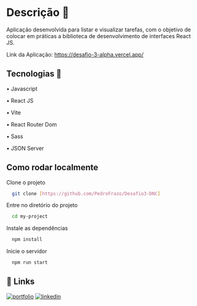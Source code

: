 
# Descrição 📄

Aplicação desenvolvida para listar e visualizar tarefas, com o objetivo de colocar em práticas a biblioteca de desenvolvimento de interfaces React JS.

Link da Aplicação: https://desafio-3-alpha.vercel.app/
## Tecnologias 🚀

• Javascript

• React JS

• Vite

• React Router Dom

• Sass

• JSON Server
## Como rodar localmente

Clone o projeto

```bash
  git clone [https://github.com/PedroFrazo/Desafio3-DNC]
```

Entre no diretório do projeto

```bash
  cd my-project
```

Instale as dependências

```bash
  npm install
```

Inicie o servidor

```bash
  npm run start
```


## 🔗 Links
[![portfolio](https://img.shields.io/badge/my_portfolio-000?style=for-the-badge&logo=ko-fi&logoColor=white)](https://portfolio-dnc-flax.vercel.app/)
[![linkedin](https://img.shields.io/badge/linkedin-0A66C2?style=for-the-badge&logo=linkedin&logoColor=white)](https://www.linkedin.com/in/pedro-henrique-fraz%C3%A3o-alves-43b682238/)


